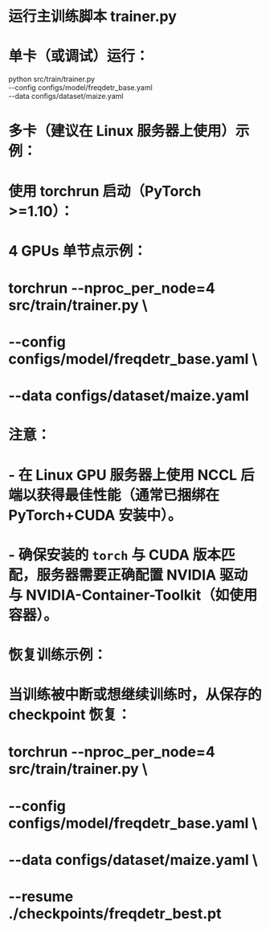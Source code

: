 # 运行主训练脚本 trainer.py
# 单卡（或调试）运行：
python src/train/trainer.py \
    --config configs/model/freqdetr_base.yaml \
    --data configs/dataset/maize.yaml

# 多卡（建议在 Linux 服务器上使用）示例：
# 使用 torchrun 启动（PyTorch >=1.10）：
# 4 GPUs 单节点示例：
# torchrun --nproc_per_node=4 src/train/trainer.py \
#     --config configs/model/freqdetr_base.yaml \
#     --data configs/dataset/maize.yaml

# 注意：
# - 在 Linux GPU 服务器上使用 NCCL 后端以获得最佳性能（通常已捆绑在 PyTorch+CUDA 安装中）。
# - 确保安装的 `torch` 与 CUDA 版本匹配，服务器需要正确配置 NVIDIA 驱动与 NVIDIA-Container-Toolkit（如使用容器）。

# 恢复训练示例：
# 当训练被中断或想继续训练时，从保存的 checkpoint 恢复：
# torchrun --nproc_per_node=4 src/train/trainer.py \
#     --config configs/model/freqdetr_base.yaml \
#     --data configs/dataset/maize.yaml \
#     --resume ./checkpoints/freqdetr_best.pt